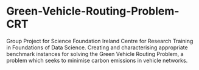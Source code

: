 # Green-Vehicle-Routing-Problem-CRT
Group Project for Science Foundation Ireland Centre for Research Training in Foundations of Data Science. Creating and characterising appropriate benchmark instances for solving the Green Vehicle Routing Problem, a problem which seeks to minimise carbon emissions in vehicle networks.
